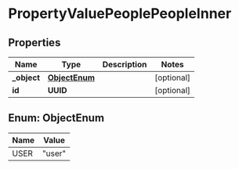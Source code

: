

# PropertyValuePeoplePeopleInner


## Properties

| Name | Type | Description | Notes |
|------------ | ------------- | ------------- | -------------|
|**_object** | [**ObjectEnum**](#ObjectEnum) |  |  [optional] |
|**id** | **UUID** |  |  [optional] |



## Enum: ObjectEnum

| Name | Value |
|---- | -----|
| USER | &quot;user&quot; |



